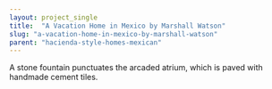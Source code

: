 ```yaml
---
layout: project_single
title:  "A Vacation Home in Mexico by Marshall Watson"
slug: "a-vacation-home-in-mexico-by-marshall-watson"
parent: "hacienda-style-homes-mexican"
---
```

A stone fountain punctuates the arcaded atrium, which is paved with handmade cement tiles.